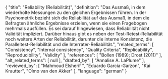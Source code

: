 {
    "title": "Reliability (Reliabilität)",
    "definition": "Das Ausmaß, in dem wiederholte Messungen zu den gleichen Ergebnissen führen. In der Psychometrik bezieht sich die Reliabilität auf das Ausmaß, in dem die Befragten ähnliche Ergebnisse erzielen, wenn sie einen Fragebogen mehrmals ausfüllen. Es sei darauf hingewiesen, dass Reliabilität nicht Validität impliziert. Darüber hinaus gibt es neben der Test-Retest-Reliabilität noch weitere Arten der Reliabilität, darunter die interne Konsistenz, die Paralleltest-Reliabilität und die Interrater-Reliabilität.",
    "related_terms": [
        "Consistency",
        "Internal consistency",
        "Quality Criteria",
        "Replicability",
        "Reproducibility",
        "Validity"
    ],
    "references": [
        "Bollen (1989); Drost (2011)"
    ],
    "alt_related_terms": [
        null
    ],
    "drafted_by": [
        "Annalise A. LaPlume"
    ],
    "reviewed_by": [
        "Mahmoud Elsherif ",
        "Eduardo Garcia-Garzon",
        "Kai Krautter",
        "Olmo van den Akker"
    ],
    "language": "german"
}